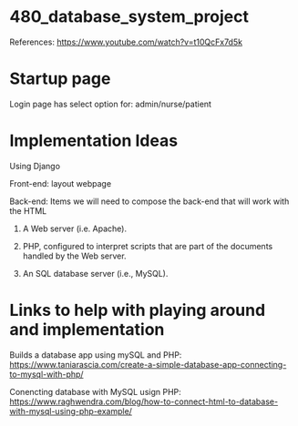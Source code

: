 # 480_database_system_project

References: https://www.youtube.com/watch?v=t10QcFx7d5k

# Startup page
Login page has select option for: admin/nurse/patient

# Implementation Ideas
Using Django

Front-end:
layout webpage

Back-end:
Items we will need to compose the back-end that will work with the HTML
1. A Web server (i.e. Apache).

2. PHP, configured to interpret scripts that are part of the documents handled by the Web server.

3. An SQL database server (i.e., MySQL).

# Links to help with playing around and implementation
Builds a database app using mySQL and PHP:
https://www.taniarascia.com/create-a-simple-database-app-connecting-to-mysql-with-php/

Conencting database with MySQL usign PHP:
https://www.raghwendra.com/blog/how-to-connect-html-to-database-with-mysql-using-php-example/
